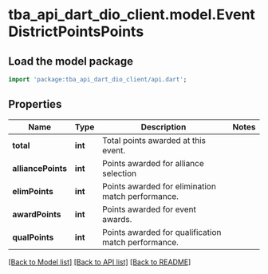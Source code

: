 # tba_api_dart_dio_client.model.EventDistrictPointsPoints

## Load the model package
```dart
import 'package:tba_api_dart_dio_client/api.dart';
```

## Properties
Name | Type | Description | Notes
------------ | ------------- | ------------- | -------------
**total** | **int** | Total points awarded at this event. | 
**alliancePoints** | **int** | Points awarded for alliance selection | 
**elimPoints** | **int** | Points awarded for elimination match performance. | 
**awardPoints** | **int** | Points awarded for event awards. | 
**qualPoints** | **int** | Points awarded for qualification match performance. | 

[[Back to Model list]](../README.md#documentation-for-models) [[Back to API list]](../README.md#documentation-for-api-endpoints) [[Back to README]](../README.md)


